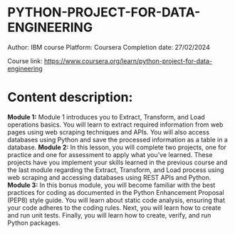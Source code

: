 # PYTHON-PROJECT-FOR-DATA-ENGINEERING
Author: IBM course
Platform: Coursera
Completion date: 27/02/2024

Course link: https://www.coursera.org/learn/python-project-for-data-engineering

# Content description:
  **Module 1:**
  Module 1 introduces you to Extract, Transform, and Load operations basics. You will learn to extract required information from web pages using web scraping techniques and APIs. You will also access databases using Python and save the processed information as a table in a database.
  **Module 2:**
  In this lesson, you will complete two projects, one for practice and one for assessment to apply what you’ve learned. These projects have you implement your skills learned in the previous course and the last module regarding the Extract, Transform, and Load process using web scraping and accessing databases using REST APIs and Python.
  **Module 3:**
  In this bonus module, you will become familiar with the best practices for coding as documented in the Python Enhancement Proposal (PEP8) style guide. You will learn about static code analysis, ensuring that your code adheres to the coding rules. Next, you will learn how to create and run unit tests. Finally, you will learn how to create, verify, and run Python packages.
